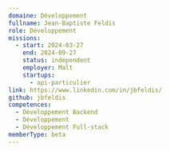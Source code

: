 ```yaml
---
domaine: Développement
fullname: Jean-Baptiste Feldis
role: Développement
missions:
  - start: 2024-03-27
    end: 2024-09-27
    status: independent
    employer: Malt
    startups:
      - api-particulier
link: https://www.linkedin.com/in/jbfeldis/
github: jbfeldis
competences:
  - Développement Backend
  - Développement
  - Développement Full-stack
memberType: beta
---
```

